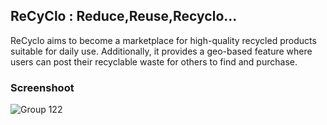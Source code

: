 ## ReCyClo : Reduce,Reuse,Recyclo...
ReCyclo aims to become a marketplace for high-quality recycled products suitable for daily use. Additionally, it provides a geo-based feature where users can post their recyclable waste for others to find and purchase.

### Screenshoot
![Group 122](https://github.com/ReCyclo-Bangkit-2023/.github/assets/66255380/a56110b3-8215-4e41-a267-38372b3e4b89)
